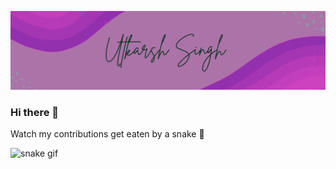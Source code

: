 ![ Utk's Purple Gradient Profile Github Banner](Img/utkgithub.png)
### Hi there 👋

<!--
**utkarshsingx/utkarshsingx** is a ✨ _special_ ✨ repository because its `README.md` (this file) appears on your GitHub profile.

Here are some ideas to get you started:

- 🔭 I’m currently working on ...
- 🌱 I’m currently learning ...
- 👯 I’m looking to collaborate on ...
- 🤔 I’m looking for help with ...
- 💬 Ask me about ...
- 📫 How to reach me: ...
- 😄 Pronouns: ...
- ⚡ Fun fact: ...
-->

Watch my contributions get eaten by a snake 🐍

![snake gif](https://github.com/utkarshsingx/utkarshsingx/blob/output/github-contribution-grid-snake.gif)

